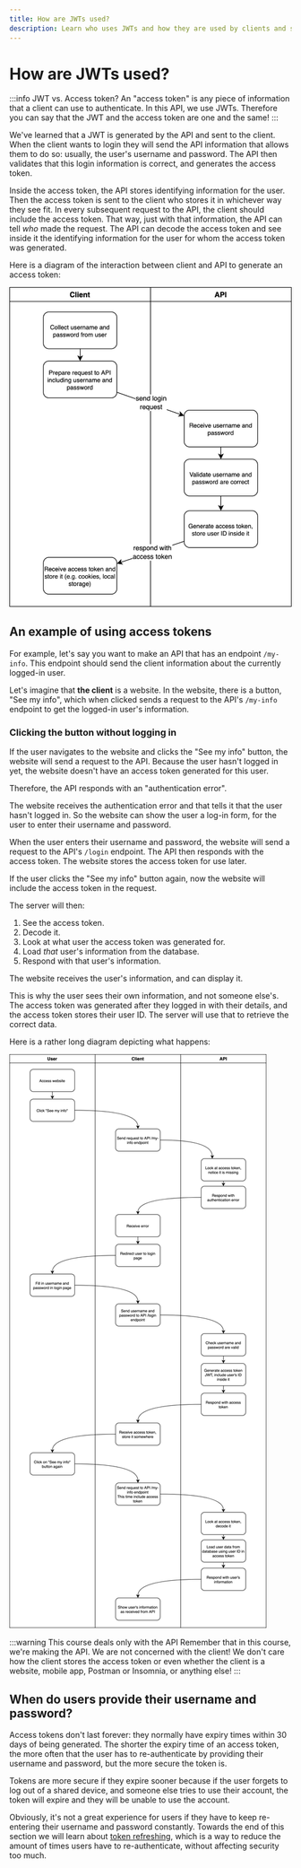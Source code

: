 ```yaml
---
title: How are JWTs used?
description: Learn who uses JWTs and how they are used by clients and servers to perform authentication.
---
```


# How are JWTs used?

:::info JWT vs. Access token?
An "access token" is any piece of information that a client can use to authenticate. In this API, we use JWTs. Therefore you can say that the JWT and the access token are one and the same!
:::

We've learned that a JWT is generated by the API and sent to the client. When the client wants to login they will send the API information that allows them to do so: usually, the user's username and password. The API then validates that this login information is correct, and generates the access token.

Inside the access token, the API stores identifying information for the user. Then the access token is sent to the client who stores it in whichever way they see fit. In every subsequent request to the API, the client should include the access token. That way, just with that information, the API can tell _who_ made the request. The API can decode the access token and see inside it the identifying information for the user for whom the access token was generated.

Here is a diagram of the interaction between client and API to generate an access token:

<div style={{maxWidth: '600px'}}>

![Diagram showing the flow between client and server to generate an access token](./assets/access-token-flow.drawio.png)

</div>

## An example of using access tokens

For example, let's say you want to make an API that has an endpoint `/my-info`. This endpoint should send the client information about the currently logged-in user.

Let's imagine that **the client** is a website. In the website, there is a button, "See my info", which when clicked sends a request to the API's `/my-info` endpoint to get the logged-in user's information.

### Clicking the button without logging in

If the user navigates to the website and clicks the "See my info" button, the website will send a request to the API. Because the user hasn't logged in yet, the website doesn't have an access token generated for this user.

Therefore, the API responds with an "authentication error".

The website receives the authentication error and that tells it that the user hasn't logged in. So the website can show the user a log-in form, for the user to enter their username and password.

When the user enters their username and password, the website will send a request to the API's `/login` endpoint. The API then responds with the access token. The website stores the access token for use later.

If the user clicks the "See my info" button again, now the website will include the access token in the request.

The server will then:

1. See the access token.
2. Decode it.
3. Look at what user the access token was generated for.
4. Load _that_ user's information from the database.
5. Respond with that user's information.

The website receives the user's information, and can display it.

This is why the user sees their own information, and not someone else's. The access token was generated after they logged in with their details, and the access token stores their user ID. The server will use that to retrieve the correct data.

Here is a rather long diagram depicting what happens:

<div style={{maxWidth: '600px'}}>

![Diagram showing flow of data when user wants to load their information but aren't logged in](./assets/my-info-flow.drawio.png)

</div>

:::warning This course deals only with the API
Remember that in this course, we're making the API. We are not concerned with the client! We don't care how the client stores the access token or even whether the client is a website, mobile app, Postman or Insomnia, or anything else!
:::

## When do users provide their username and password?

Access tokens don't last forever: they normally have expiry times within 30 days of being generated. The shorter the expiry time of an access token, the more often that the user has to re-authenticate by providing their username and password, but the more secure the token is.

Tokens are more secure if they expire sooner because if the user forgets to log out of a shared device, and someone else tries to use their account, the token will expire and they will be unable to use the account.

Obviously, it's not a great experience for users if they have to keep re-entering their username and password constantly. Towards the end of this section we will learn about [token refreshing](../11_token_refreshing_flask_jwt_extended/README.md), which is a way to reduce the amount of times users have to re-authenticate, without affecting security too much.